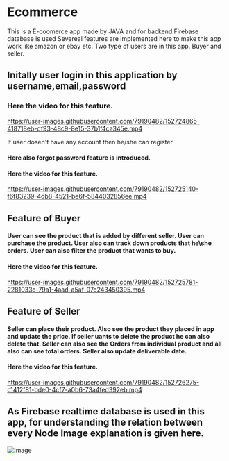 # Ecommerce

This is a E-coomerce app made by JAVA and for backend Firebase database is used
Severeal features are implemented here to make this app work like amazon or ebay etc.
Two type of users are in this app. Buyer and seller.

## Initally user login in this application by username,email,password
### Here the video for this feature.

https://user-images.githubusercontent.com/79190482/152724865-418718eb-df93-48c9-8e15-37b1f4ca345e.mp4

If user dosen't have any account then he/she can register.
#### Here also forgot password feature is introduced.
#### Here the video for this feature.

https://user-images.githubusercontent.com/79190482/152725140-f6f83239-4db8-4521-be6f-5844032856ee.mp4

## Feature of Buyer
#### User can see the product that is added by different seller. User can purchase the product. User also can track down products that he\she orders. User can also filter the product that wants to buy.
#### Here the video for this feature.
https://user-images.githubusercontent.com/79190482/152725781-2281033c-79a1-4aad-a5af-07c243450395.mp4

## Feature of Seller
#### Seller can place their product. Also see the product they placed in app and update the price. If seller uants to delete the product he can also delete that. Seller can also see the Orders from individual product and all also can see total orders. Seller also update deliverable  date.
#### Here the video for this feature.
https://user-images.githubusercontent.com/79190482/152726275-c1412f81-bde0-4cf7-a0b6-73a4fed392eb.mp4



## As Firebase realtime database is used in this app, for understanding the relation between every Node Image explanation is given here.

![image](https://user-images.githubusercontent.com/79190482/152728820-c9d44432-56aa-4f85-98d2-b5091c46bdc6.png)
